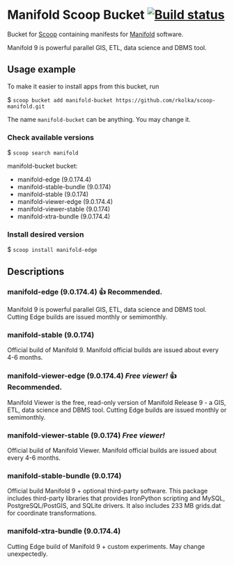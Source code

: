 # Manifold Scoop Bucket [![Build status](https://ci.appveyor.com/api/projects/status/xptg33rud6mfr2pg/branch/master?svg=true)](https://ci.appveyor.com/project/rkolka/scoop-manifold/branch/master)

Bucket for [Scoop](http://scoop.sh) containing manifests for [Manifold](http://manifold.net) software.

Manifold 9 is powerful parallel GIS, ETL, data science and DBMS tool.

## Usage example

To make it easier to install apps from this bucket, run

$ `scoop bucket add manifold-bucket https://github.com/rkolka/scoop-manifold.git`

The name `manifold-bucket` can be anything. You may change it.

### Check available versions

$ `scoop search manifold`

manifold-bucket bucket:

- manifold-edge (9.0.174.4)
- manifold-stable-bundle (9.0.174)
- manifold-stable (9.0.174)
- manifold-viewer-edge (9.0.174.4)
- manifold-viewer-stable (9.0.174)
- manifold-xtra-bundle (9.0.174.4)

### Install desired version

$ `scoop install manifold-edge`

## Descriptions

### manifold-edge (9.0.174.4) :+1: **Recommended.**

Manifold 9 is powerful parallel GIS, ETL, data science and DBMS tool. Cutting Edge builds are issued monthly or semimonthly.

### manifold-stable (9.0.174)

Official build of Manifold 9. Manifold official builds are issued about every 4-6 months.

### manifold-viewer-edge (9.0.174.4) ***Free viewer!*** :+1: **Recommended.**

Manifold Viewer is the free, read-only version of Manifold Release 9 - a GIS, ETL, data science and DBMS tool. Cutting Edge builds are issued monthly or semimonthly.

### manifold-viewer-stable (9.0.174) ***Free viewer!***

Official build of Manifold Viewer. Manifold official builds are issued about every 4-6 months.

### manifold-stable-bundle (9.0.174)

Official build Manifold 9 + optional third-party software. This package includes third-party libraries that provides IronPython scripting and MySQL, PostgreSQL/PostGIS, and SQLite drivers. It also includes 233 MB grids.dat for coordinate transformations.

### manifold-xtra-bundle (9.0.174.4)

Cutting Edge build of Manifold 9 + custom experiments. May change unexpectedly.
